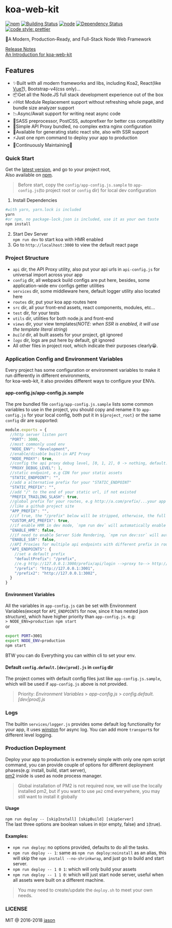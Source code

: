 # koa-web-kit

[![npm](https://img.shields.io/npm/v/koa-web-kit.svg?style=flat-square)](https://www.npmjs.com/package/koa-web-kit)
[![Building Status](https://img.shields.io/travis/JasonBoy/koa-web-kit.svg?style=flat-square)](https://travis-ci.org/JasonBoy/koa-web-kit)
[![node](https://img.shields.io/node/v/koa-web-kit.svg?style=flat-square)](https://nodejs.org/)
[![Dependency Status](https://img.shields.io/david/JasonBoy/koa-web-kit.svg?style=flat-square)](https://david-dm.org/JasonBoy/koa-web-kit)
[![code style: prettier](https://img.shields.io/badge/code_style-prettier-ff69b4.svg?style=flat-square)](https://github.com/prettier/prettier)

🚀A Modern, Production-Ready, and Full-Stack Node Web Framework

[Release Notes](https://github.com/JasonBoy/koa-web-kit/releases)  
[An Introduction for koa-web-kit](https://blog.lovemily.me/koa-web-kit-a-modern-production-ready-and-full-stack-node-web-framework/)

## Features

- ✨Built with all modern frameworks and libs, including Koa2, React(like [Vue?](https://github.com/JasonBoy/vue-web-kit)), Bootstrap-v4(css only)...
- 📦Get all the Node.JS full stack development experience out of the box
- 🔥Hot Module Replacement support without refreshing whole page, and bundle size analyzer support
- 📉Async/Await support for writing neat async code
- 💖SASS preprocessor, PostCSS, autoprefixer for better css compatibility
- 🎉Simple API Proxy bundled, no complex extra nginx configuration
- 🌈Available for generating static react site, also with SSR support
- ⚡️Just one npm command to deploy your app to production
- 👷Continuously Maintaining🍻

### Quick Start

Get the [latest version](https://github.com/JasonBoy/koa-web-kit/releases), and go to your project root,  
Also available on [npm](https://www.npmjs.com/package/koa-web-kit).

> Before start, copy the `config/app-config.js.sample` to `app-config.js`(to project root or `config` dir) for local dev configuration

1. Install Dependencies  
```bash
#with yarn, yarn.lock is included
yarn
#or npm, no package-lock.json is included, use it as your own taste 
npm install
```
2. Start Dev Server  
`npm run dev` to start koa with HMR enabled  
3. Go to `http://localhost:3000` to view the default react page

### Project Structure

- `api` dir, the API Proxy utility, also put your api urls in `api-config.js` for universal import across your app
- `config` dir, all webpack build configs are put here, besides, some application-wide env configs getter utilities
- `services` dir, some middleware here, default logger utility also located here
- `routes` dir, put your koa app routes here
- `src` dir, all your front-end assets, react components, modules, etc...
- `test` dir, for your tests
- `utils` dir, utilities for both node.js and front-end
- `views` dir, your view templates(*NOTE: when SSR is enabled, it will use the template literal string*)
- *`build`* dir, all built assets for your project, git ignored
- *`logs`* dir, logs are put here by default, git ignored
- All other files in project root, which indicate their purposes clearly😀.

### Application Config and Environment Variables

Every project has some configuration or environment variables to make it run differently in different environments,  
for koa-web-kit, it also provides different ways to configure your ENVs.

#### app-config.js/app-config.js.sample

The pre bundled file `config/app-config.js.sample` lists some common variables to use in the project, you should copy and rename it to `app-config.js` for your local config, both put it in `${project_root}` or the same `config` dir are supported:
```javascript
module.exports = {
  //http server listen port
  "PORT": 3000,
  //most commonly used env
  "NODE_ENV": "development",
  //enable/disable built-in API Proxy
  "NODE_PROXY": true,
  //config the api proxy debug level, [0, 1, 2], 0 -> nothing, default: 1 -> simple, 2 -> verbose
  "PROXY_DEBUG_LEVEL": 1,
  //static endpoint, e.g CDN for your static assets
  "STATIC_ENDPOINT": "",
  //add a alternative prefix for your "STATIC_ENDPOINT"
  "STATIC_PREFIX": "",
  //add "/" to the end of your static url, if not existed
  "PREFIX_TRAILING_SLASH": true,
  //global prefix for your routes, e.g http://a.com/prefix/...your app routes,
  //like a github project site
  "APP_PREFIX": "",
  //if true, the "/prefix" below will be stripped, otherwise, the full pathname will be used for proxy
  "CUSTOM_API_PREFIX": true,
  //if enable HMR in dev mode, `npm run dev` will automatically enable this
  "ENABLE_HMR": false,
  //if need to enable Server Side Rendering, `npm run dev:ssr` will automatically enable this, HMR need to be disabled for now
  "ENABLE_SSR": false,
  //API Proxies for multiple api endpoints with different prefix in router
  "API_ENDPOINTS": {
    //set a default prefix
    "defaultPrefix": "/prefix",
    //e.g http://127.0.0.1:3000/prefix/api/login -->proxy to--> http://127.0.0.1:3001/api/login
    "/prefix": "http://127.0.0.1:3001",
    "/prefix2": "http://127.0.0.1:3002",
  }
}
```

#### Environment Variables

All the variables in `app-config.js` can be set with Environment Variables(except for `API_ENDPOINTS` for now, since it has nested json structure), which have higher priority than `app-config.js`.
e.g:  
`> NODE_ENV=production npm start`  
or  
```bash
export PORT=3001
export NODE_ENV=production
npm start
``` 
BTW you can do Everything you can within cli to set your env.

#### Default `config.default.[dev|prod].js` in `config` dir

The project comes with default config files just like `app-config.js.sample`, which will be used if `app-config.js` above is not provided.

> Priority: *Environment Variables* > *app-config.js* > *config.default.[dev|prod].js*

### Logs
The builtin `services/logger.js` provides some default log functionality for your app, it uses [winston](https://github.com/winstonjs/winston) for async log. You can add more `transport`s for different level logging.

### Production Deployment

Deploy your app to production is extremely simple with only one npm script command, you can provide couple of options for different deployment phases(e.g: install, build, start server),    
[pm2](https://github.com/Unitech/pm2) inside is used as node process manager.  
> Global installation of PM2 is not required now, we will use the locally installed pm2, but if you want to use `pm2` cmd everywhere, you may still want to install it globally


#### Usage

`npm run deploy -- [skipInstall] [skipBuild] [skipServer]`  
The last three options are boolean values in `0`(or empty, false) and `1`(true).  

#### Examples:

- `npm run deploy`: no options provided, defaults to do all the tasks.  
- `npm run deploy -- 1`: same as `npm run deploy:noinstall` as an alias, this will skip the `npm install --no-shrinkwrap`, and just go to build and start server.
- `npm run deploy -- 1 0 1`: which will only build your assets
- `npm run deploy -- 1 1 0`: which will just start node server, useful when all assets were built on a different machine.

> You may need to create/update the `deploy.sh` to meet your own needs. 

### LICENSE

MIT @ 2016-2018 [jason](http://blog.lovemily.me)
